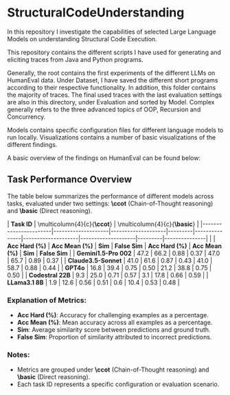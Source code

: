 # StructuralCodeUnderstanding
In this repository I investigate the capabilities of selected Large Language Models on understanding Structural Code Execution.

This repository contains the different scripts I have used for generating and eliciting traces from Java and Python programs.

Generally, the root contains the first experiments of the different LLMs on HumanEval data. Under Dataset, I have saved the different short programs according to their respective functionality. In addition, this folder contains the majority of traces. The final used traces with the last evaluation settings are also in this directory, under Evaluation and sorted by Model. Complex generally refers to the three advanced topics of OOP, Recursion and Concurrency. 

Models contains specific configuration files for different language models to run locally. Visualizations contains a number of basic visualizations of the different findings.

A basic overview of the findings on HumanEval can be found below:

## Task Performance Overview

The table below summarizes the performance of different models across tasks, evaluated under two settings: **\ccot** (Chain-of-Thought reasoning) and **\basic** (Direct reasoning).

| **Task ID**          | \multicolumn{4}{c}{**\ccot**}                                | \multicolumn{4}{c}{**\basic**}                               |
|-----------------------|--------------------|--------------------|---------|---------------|--------------------|--------------------|---------|---------------|
|                       | **Acc Hard (%)**  | **Acc Mean (%)**   | **Sim** | **False Sim** | **Acc Hard (%)**  | **Acc Mean (%)**   | **Sim** | **False Sim** |
| **Gemini1.5-Pro 002** | 47.2              | 66.2              | 0.88    | 0.37          | 47.0              | 65.7              | 0.89    | 0.37          |
| **Claude3.5-Sonnet**  | 41.0              | 61.6              | 0.87    | 0.43          | 41.0              | 58.7              | 0.88    | 0.44          |
| **GPT4o**             | 16.8              | 39.4              | 0.75    | 0.50          | 21.2              | 38.8              | 0.75    | 0.50          |
| **Codestral 22B**     | 9.3               | 25.0              | 0.71    | 0.57          | 3.1               | 17.8              | 0.66    | 0.59          |
| **LLama3.1 8B**       | 1.9               | 12.6              | 0.56    | 0.51          | 0.6               | 10.4              | 0.53    | 0.48          |

### Explanation of Metrics:
- **Acc Hard (%)**: Accuracy for challenging examples as a percentage.
- **Acc Mean (%)**: Mean accuracy across all examples as a percentage.
- **Sim**: Average similarity score between predictions and ground truth.
- **False Sim**: Proportion of similarity attributed to incorrect predictions.

### Notes:
- Metrics are grouped under **\ccot** (Chain-of-Thought reasoning) and **\basic** (Direct reasoning).
- Each task ID represents a specific configuration or evaluation scenario.

